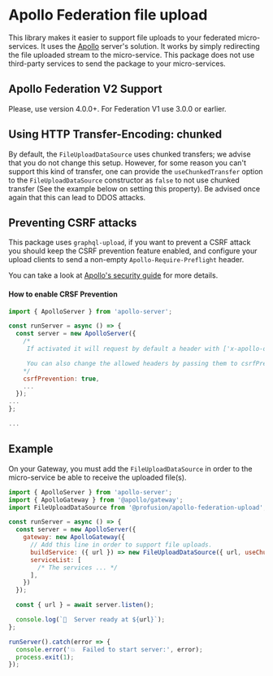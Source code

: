 # Apollo Federation file upload

This library makes it easier to support file uploads to your federated
micro-services. It uses the [Apollo](https://www.apollographql.com/docs/apollo-server/data/file-uploads/) server's solution.
It works by simply redirecting the file uploaded stream to the micro-service.
This package does not use third-party services to send the package to your
micro-services.

## Apollo Federation V2 Support

Please, use version 4.0.0+. For Federation V1 use 3.0.0 or earlier.

## Using HTTP Transfer-Encoding: chunked

By default, the `FileUploadDataSource` uses chunked transfers; we
advise that you do not change this setup. However, for some reason
you can't support this kind of transfer, one can provide the `useChunkedTransfer`
option to the `FileUploadDataSource` constructor as `false` to not
use chunked transfer (See the example below on setting this property).
Be advised once again that this can lead to DDOS attacks.

## Preventing CSRF attacks

This package uses `graphql-upload`, if you want to prevent a CSRF attack you should keep
the CSRF prevention feature enabled, and configure your upload clients to send a non-empty
`Apollo-Require-Preflight` header.

You can take a look at [Apollo's security guide](https://www.apollographql.com/docs/apollo-server/security/cors/#preventing-cross-site-request-forgery-csrf) for more details.

#### How to enable CRSF Prevention

```javascript
import { ApolloServer } from 'apollo-server';

const runServer = async () => {
  const server = new ApolloServer({
    /*
     If activated it will request by default a header with ['x-apollo-operation-name', 'apollo-require-preflight']

     You can also change the allowed headers by passing them to csrfPrevention.requestHeaders
    */
    csrfPrevention: true,
    ...
  });
...
};

...
```

## Example

On your Gateway, you must add the `FileUploadDataSource` in order
to the micro-service be able to receive the uploaded file(s).


```javascript
import { ApolloServer } from 'apollo-server';
import { ApolloGateway } from '@apollo/gateway';
import FileUploadDataSource from '@profusion/apollo-federation-upload';

const runServer = async () => {
  const server = new ApolloServer({
    gateway: new ApolloGateway({
      // Add this line in order to support file uploads.
      buildService: ({ url }) => new FileUploadDataSource({ url, useChunkedTransfer: true }),
      serviceList: [
        /* The services ... */
      ],
    })
  });

  const { url } = await server.listen();

  console.log(`🚀  Server ready at ${url}`);
};

runServer().catch(error => {
  console.error('💥  Failed to start server:', error);
  process.exit(1);
});
```
